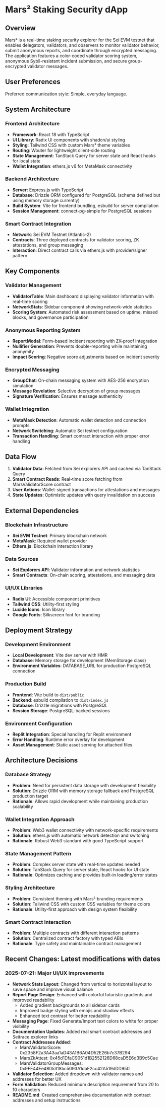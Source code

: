 # Mars² Staking Security dApp

## Overview

Mars² is a real-time staking security explorer for the Sei EVM testnet that enables delegators, validators, and observers to monitor validator behavior, submit anonymous reports, and coordinate through encrypted messaging. The application features a color-coded validator scoring system, anonymous Sybil-resistant incident submission, and secure group-encrypted validator messages.

## User Preferences

Preferred communication style: Simple, everyday language.

## System Architecture

### Frontend Architecture
- **Framework**: React 18 with TypeScript
- **UI Library**: Radix UI components with shadcn/ui styling
- **Styling**: Tailwind CSS with custom Mars² theme variables
- **Routing**: Wouter for lightweight client-side routing
- **State Management**: TanStack Query for server state and React hooks for local state
- **Wallet Integration**: ethers.js v6 for MetaMask connectivity

### Backend Architecture
- **Server**: Express.js with TypeScript
- **Database**: Drizzle ORM configured for PostgreSQL (schema defined but using memory storage currently)
- **Build System**: Vite for frontend bundling, esbuild for server compilation
- **Session Management**: connect-pg-simple for PostgreSQL sessions

### Smart Contract Integration
- **Network**: Sei EVM Testnet (Atlantic-2)
- **Contracts**: Three deployed contracts for validator scoring, ZK attestations, and group messaging
- **Interaction**: Direct contract calls via ethers.js with provider/signer pattern

## Key Components

### Validator Management
- **ValidatorTable**: Main dashboard displaying validator information with real-time scoring
- **NetworkStats**: Sidebar component showing network-wide statistics
- **Scoring System**: Automated risk assessment based on uptime, missed blocks, and governance participation

### Anonymous Reporting System
- **ReportModal**: Form-based incident reporting with ZK-proof integration
- **Nullifier Generation**: Prevents double-reporting while maintaining anonymity
- **Impact Scoring**: Negative score adjustments based on incident severity

### Encrypted Messaging
- **GroupChat**: On-chain messaging system with AES-256 encryption simulation
- **Message Revelation**: Selective decryption of group messages
- **Signature Verification**: Ensures message authenticity

### Wallet Integration
- **MetaMask Detection**: Automatic wallet detection and connection prompts
- **Network Switching**: Automatic Sei testnet configuration
- **Transaction Handling**: Smart contract interaction with proper error handling

## Data Flow

1. **Validator Data**: Fetched from Sei explorers API and cached via TanStack Query
2. **Smart Contract Reads**: Real-time score fetching from MarsValidatorScore contract
3. **User Actions**: Wallet-signed transactions for attestations and messages
4. **State Updates**: Optimistic updates with query invalidation on success

## External Dependencies

### Blockchain Infrastructure
- **Sei EVM Testnet**: Primary blockchain network
- **MetaMask**: Required wallet provider
- **Ethers.js**: Blockchain interaction library

### Data Sources
- **Sei Explorers API**: Validator information and network statistics
- **Smart Contracts**: On-chain scoring, attestations, and messaging data

### UI/UX Libraries
- **Radix UI**: Accessible component primitives
- **Tailwind CSS**: Utility-first styling
- **Lucide Icons**: Icon library
- **Google Fonts**: Silkscreen font for branding

## Deployment Strategy

### Development Environment
- **Local Development**: Vite dev server with HMR
- **Database**: Memory storage for development (MemStorage class)
- **Environment Variables**: DATABASE_URL for production PostgreSQL connection

### Production Build
- **Frontend**: Vite build to `dist/public`
- **Backend**: esbuild compilation to `dist/index.js`
- **Database**: Drizzle migrations with PostgreSQL
- **Session Storage**: PostgreSQL-backed sessions

### Environment Configuration
- **Replit Integration**: Special handling for Replit environment
- **Error Handling**: Runtime error overlay for development
- **Asset Management**: Static asset serving for attached files

## Architecture Decisions

### Database Strategy
- **Problem**: Need for persistent data storage with development flexibility
- **Solution**: Drizzle ORM with memory storage fallback and PostgreSQL production target
- **Rationale**: Allows rapid development while maintaining production scalability

### Wallet Integration Approach
- **Problem**: Web3 wallet connectivity with network-specific requirements
- **Solution**: ethers.js with automatic network detection and switching
- **Rationale**: Robust Web3 standard with good TypeScript support

### State Management Pattern
- **Problem**: Complex server state with real-time updates needed
- **Solution**: TanStack Query for server state, React hooks for UI state
- **Rationale**: Optimizes caching and provides built-in loading/error states

### Styling Architecture
- **Problem**: Consistent theming with Mars² branding requirements
- **Solution**: Tailwind CSS with custom CSS variables for theme colors
- **Rationale**: Utility-first approach with design system flexibility

### Smart Contract Interaction
- **Problem**: Multiple contracts with different interaction patterns
- **Solution**: Centralized contract factory with typed ABIs
- **Rationale**: Type safety and maintainable contract management

## Recent Changes: Latest modifications with dates

### 2025-07-21: Major UI/UX Improvements
- **Network Stats Layout**: Changed from vertical to horizontal layout to save space and improve visual balance
- **Report Page Design**: Enhanced with colorful futuristic gradients and improved readability
  - Added gradient backgrounds to all sidebar cards
  - Improved badge styling with emojis and shadow effects
  - Enhanced text contrast for better readability
- **Messaging Page**: Fixed Generate/Import text colors to white for proper visibility
- **Documentation Updates**: Added real smart contract addresses and Seitrace explorer links
- **Contract Addresses Added**:
  - MarsValidatorScore: 0x2358F2a3A43aa1aD43A1B6A04D52E26b7c37B294
  - MarsZkAttest: 0x45d1DfaC9051d1B2552126D68caD5E6d3B9c5Cae
  - MarsValidatorGroupMessages: 0x9FE44Ee4805318bc5093A1daE2cc42A519dDD950
- **Validator Selection**: Added dropdown with validator names and addresses for better UX
- **Form Validation**: Reduced minimum description requirement from 20 to 10 characters
- **README.md**: Created comprehensive documentation with contract addresses and setup instructions